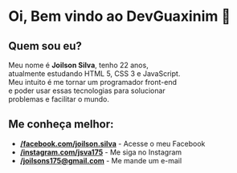 <!DOCTYPE html>
<html lang="pt-br">
<head>
    <meta charset="UTF-8">
    <meta http-equiv="X-UA-Compatible" content="IE=edge">
    <meta name="viewport" content="width=device-width, initial-scale=1.0">
    <link rel="shortcut icon" href="favicon.ico" type="image/x-icon">
</head>

<body>
  <h1> Oi, Bem vindo ao DevGuaxinim 🦝</h1>
    <div id="apresentação">
      <h2>Quem sou eu?</h2>
        <p>Meu nome é <strong>Joilson Silva</strong>, tenho 22 anos,<br>
        atualmente estudando HTML 5, CSS 3 e JavaScript. <br>
        Meu intuito é me tornar um programador front-end <br>
        e poder usar essas tecnologias para solucionar <br>
        problemas e facilitar o mundo.</p>
    </div>
        <div id="contato">
            <h2>Me conheça melhor:</h2>
            <ul>
                <li><a href="https://www.facebook.com/joilson.silva.524934/" target="_blank" rel="external"><strong>/facebook.com/joilson.silva</strong></a> - Acesse o meu Facebook</li>
                <li><a href="https://www.instagram.com/jsva175/" target="_blank" rel="external"><strong>/instagram.com/jsva175</strong></a> - Me siga no Instagram</li>
                <li><a href="https://mail.google.com/mail/u/0/?hl=pt-BR&tf=cm&fs=1&to=joilsons175@gmail.com" target="_blank" rel="external"><strong>/joilsons175@gmail.com</strong></a> - Me mande um e-mail</li>
            </ul>
        </div>
</body>
</html>
